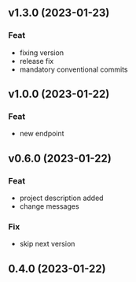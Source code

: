 ## v1.3.0 (2023-01-23)

### Feat

- fixing version
- release fix
- mandatory conventional commits

## v1.0.0 (2023-01-22)

### Feat

- new endpoint

## v0.6.0 (2023-01-22)

### Feat

- project description added
- change messages

### Fix

- skip next version

## 0.4.0 (2023-01-22)
